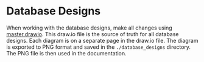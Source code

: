 # Database Designs

When working with the database designs, make all changes using [master.drawio](./master.drawio.png). This draw.io file is the source of truth for all database designs. Each diagram is on a separate page in the draw.io file. The diagram is exported to PNG format and saved in the `./database_designs` directory. The PNG file is then used in the documentation.
